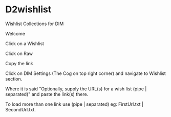 # D2wishlist
Wishlist Collections for DIM

Welcome

Click on a Wishlist

Click on Raw

Copy the link

Click on DIM Settings (The Cog on top right corner) and navigate to Wishlist section.

Where it is said "Optionally, supply the URL(s) for a wish list (pipe | separated)" and paste the link(s) there.

To load more than one link use (pipe | separated) eg: FirstUrl.txt | SecondUrl.txt.


